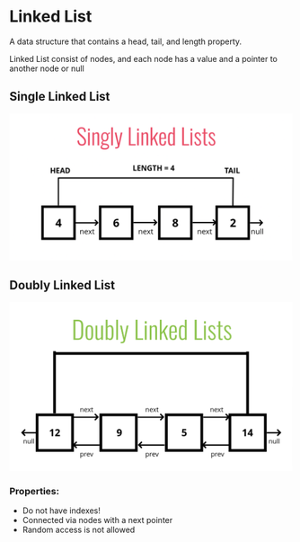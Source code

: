 # Linked List

A data structure that contains a head, tail, and length property.

Linked List consist of nodes, and each node has a value and a pointer to another node or null

## Single Linked List

![Diagram](https://raw.githubusercontent.com/Rohan-Shakya/coding-interview-with-javascript/main/linked-list/assets/Singly%20Linked%20Li.png)

## Doubly Linked List

![Diagram](https://raw.githubusercontent.com/Rohan-Shakya/coding-interview-with-javascript/main/linked-list/assets/Doubly%20Linked%20Li.png)

### Properties:

- Do not have indexes!
- Connected via nodes with a next pointer
- Random access is not allowed
